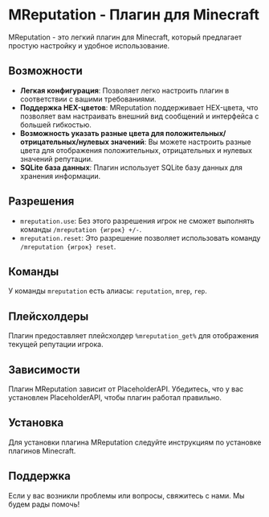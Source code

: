 # MReputation - Плагин для Minecraft

MReputation - это легкий плагин для Minecraft, который предлагает простую настройку и удобное использование. 

## Возможности
- **Легкая конфигурация**: Позволяет легко настроить плагин в соответствии с вашими требованиями.
- **Поддержка HEX-цветов**: MReputation поддерживает HEX-цвета, что позволяет вам настраивать внешний вид сообщений и интерфейса с большей гибкостью.
- **Возможность указать разные цвета для положительных/отрицательных/нулевых значений**: Вы можете настроить разные цвета для отображения положительных, отрицательных и нулевых значений репутации.
- **SQLite база данных**: Плагин использует SQLite базу данных для хранения информации.

## Разрешения
- `mreputation.use`: Без этого разрешения игрок не сможет выполнять команды `/mreputation {игрок} +/-`.
- `mreputation.reset`: Это разрешение позволяет использовать команду `/mreputation {игрок} reset`.

## Команды
У команды `mreputation` есть алиасы: `reputation`, `mrep`, `rep`.

## Плейсхолдеры
Плагин предоставляет плейсхолдер `%mreputation_get%` для отображения текущей репутации игрока.

## Зависимости
Плагин MReputation зависит от PlaceholderAPI. Убедитесь, что у вас установлен PlaceholderAPI, чтобы плагин работал правильно.

## Установка
Для установки плагина MReputation следуйте инструкциям по установке плагинов Minecraft.

## Поддержка
Если у вас возникли проблемы или вопросы, свяжитесь с нами. Мы будем рады помочь!
